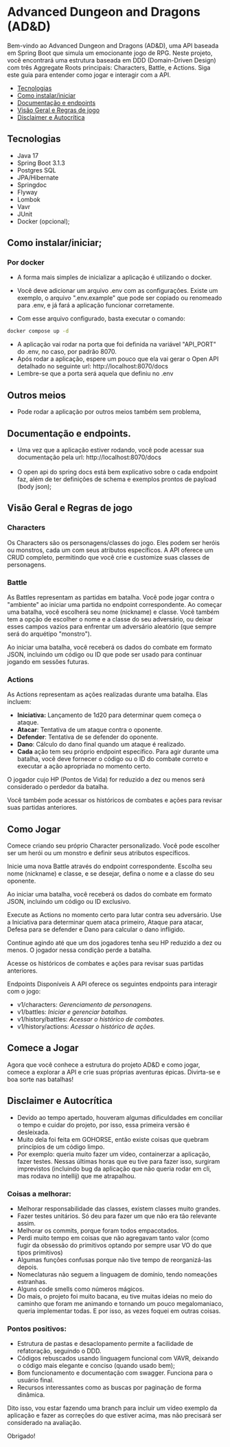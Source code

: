 
# Advanced Dungeon and Dragons (AD&D)
Bem-vindo ao Advanced Dungeon and Dragons (AD&D), uma API baseada em Spring Boot que simula um emocionante jogo de RPG. Neste projeto, você encontrará uma estrutura baseada em DDD (Domain-Driven Design) com três Aggregate Roots principais: Characters, Battle, e Actions. Siga este guia para entender como jogar e interagir com a API.

- [Tecnologias](#tecnologias-)
- [Como instalar/iniciar](#como-instalariniciar)
- [Documentação e endpoints](#documentação-e-endpoints)
- [Visão Geral e Regras de jogo](#visão-geral-e-regras-de-jogo)
- [Disclaimer e Autocrítica](#disclaimer-e-autocrítica)

## Tecnologias 
- Java 17
- Spring Boot 3.1.3
- Postgres SQL
- JPA/Hibernate
- Springdoc
- Flyway
- Lombok
- Vavr
- JUnit
- Docker (opcional);

## Como instalar/iniciar;

### Por docker 
- A forma mais simples de inicializar a aplicação é utilizando o docker.

- Você deve adicionar um arquivo .env com as configurações. Existe um exemplo, o arquivo ".env.example" que pode ser copiado ou renomeado para .env, e já fará a aplicação funcionar corretamente. 

- Com esse arquivo configurado, basta executar o comando: 
```bash
docker compose up -d
```

- A aplicação vai rodar na porta que foi definida na variável "API_PORT" do .env, no caso, por padrão 8070.
- Após rodar a aplicação, espere um pouco que ela vai gerar o Open API detalhado no seguinte url:  http://localhost:8070/docs
- Lembre-se que a porta será aquela que definiu no .env

## Outros meios 
- Pode rodar a aplicação por outros meios também sem problema, 

## Documentação e endpoints.
- Uma vez que a aplicação estiver rodando, você pode acessar sua documentação pela url: http://localhost:8070/docs
<br><br>
- O open api do spring docs está bem explicativo sobre o cada endpoint faz, além de ter definições de schema e exemplos prontos de payload (body json); 

## Visão Geral e Regras de jogo
### Characters
Os Characters são os personagens/classes do jogo. Eles podem ser heróis ou monstros, cada um com seus atributos específicos. A API oferece um CRUD completo, permitindo que você crie e customize suas classes de personagens.

### Battle
As Battles representam as partidas em batalha. Você pode jogar contra o "ambiente" ao iniciar uma partida no endpoint correspondente. Ao começar uma batalha, você escolherá seu nome (nickname) e classe. Você também tem a opção de escolher o nome e a classe do seu adversário, ou deixar esses campos vazios para enfrentar um adversário aleatório (que sempre será do arquétipo "monstro").

Ao iniciar uma batalha, você receberá os dados do combate em formato JSON, incluindo um código ou ID que pode ser usado para continuar jogando em sessões futuras.

### Actions
As Actions representam as ações realizadas durante uma batalha. Elas incluem:

- **Iniciativa:** Lançamento de 1d20 para determinar quem começa o ataque.
- **Atacar**: Tentativa de um ataque contra o oponente.
- **Defender**: Tentativa de se defender do oponente.
- **Dano**: Cálculo do dano final quando um ataque é realizado.
- **Cada** ação tem seu próprio endpoint específico. Para agir durante uma batalha, você deve fornecer o código ou o ID do combate correto e executar a ação apropriada no momento certo.

O jogador cujo HP (Pontos de Vida) for reduzido a dez ou menos será considerado o perdedor da batalha.

Você também pode acessar os históricos de combates e ações para revisar suas partidas anteriores.

## Como Jogar
Comece criando seu próprio Character personalizado. Você pode escolher ser um herói ou um monstro e definir seus atributos específicos.

Inicie uma nova Battle através do endpoint correspondente. Escolha seu nome (nickname) e classe, e se desejar, defina o nome e a classe do seu oponente.

Ao iniciar uma batalha, você receberá os dados do combate em formato JSON, incluindo um código ou ID exclusivo.

Execute as Actions no momento certo para lutar contra seu adversário. Use a Iniciativa para determinar quem ataca primeiro, Ataque para atacar, Defesa para se defender e Dano para calcular o dano infligido.

Continue agindo até que um dos jogadores tenha seu HP reduzido a dez ou menos. O jogador nessa condição perde a batalha.

Acesse os históricos de combates e ações para revisar suas partidas anteriores.

Endpoints Disponíveis
A API oferece os seguintes endpoints para interagir com o jogo:

- v1/characters: _Gerenciamento de personagens._
- v1/battles: _Iniciar e gerenciar batalhas._
- v1/history/battles: _Acessar o histórico de combates._
- v1/history/actions: _Acessar o histórico de ações._

## Comece a Jogar
Agora que você conhece a estrutura do projeto AD&D e como jogar, comece a explorar a API e crie suas próprias aventuras épicas. Divirta-se e boa sorte nas batalhas!

## Disclaimer e Autocrítica

- Devido ao tempo apertado, houveram algumas dificuldades em conciliar o tempo e cuidar do projeto, por isso, essa primeira versão é desleixada.
- Muito dela foi feita em GOHORSE, então existe coisas que quebram princípios de um código limpo.
- Por exemplo: queria muito fazer um vídeo, containerzar a aplicação, fazer testes. Nessas últimas horas que eu tive para fazer isso, surgiram imprevistos (incluindo bug da aplicação que não queria rodar em cli, mas rodava no intellij) que me atrapalhou.

### Coisas a melhorar:
- Melhorar responsabilidade das classes, existem classes muito grandes.
- Fazer testes unitários. Só deu para fazer um que não era tão relevante assim.
- Melhorar os commits, porque foram todos empacotados.
- Perdi muito tempo em coisas que não agregavam tanto valor (como fugir da obsessão do primitivos optando por sempre usar VO do que tipos primitivos)
- Algumas funções confusas porque não tive tempo de reorganizá-las depois.
- Nomeclaturas não seguem a linguagem de domínio, tendo nomeações estranhas.
- Alguns code smells como números mágicos.
- Do mais, o projeto foi muito bacana, eu tive muitas ideias no meio do caminho que foram me animando e tornando um pouco megalomaniaco, queria implementar todas. E por isso, as vezes foquei em outras coisas.

### Pontos positivos:
- Estrutura de pastas e desaclopamento permite a facilidade de refatoração, seguindo o DDD.
- Códigos rebuscados usando linguagem funcional com VAVR, deixando o código mais elegante e conciso (quando usado bem);
- Bom funcionamento e documentação com swagger. Funciona para o usuário final. 
- Recursos interessantes como as buscas por paginação de forma dinâmica.

Dito isso, vou estar fazendo uma branch para incluir um vídeo exemplo da aplicação e fazer as correções do que estiver acima, mas não precisará ser considerado na avaliação.

Obrigado!